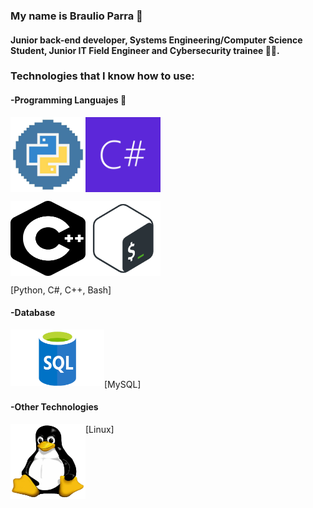 ### My name is Braulio Parra 👋
#### Junior back-end developer, Systems Engineering/Computer Science Student, Junior IT Field Engineer and Cybersecurity trainee 👨‍💻.



### Technologies that I know how to use: 
#### -Programming Languajes 👾
<p><img src='pythonlog.jpg' width='120' height='120' align='left'> </p>
<p><img src='csharp.jpg' width='120' height='120' align='center'> </p>
<p><img src='cpp.png' width='120' height='120' align='left'> </p>
<p><img src='bash.png' width='120' height='120' align='center'> </p>

<p>   [Python, C#, C++, Bash]</p>





#### -Database
<p><img src='sql-logo.png' width='150' height='90' align='left'> <br></p>
<p> <br></p>
<p> <br>   [MySQL] </p>



#### -Other Technologies
<p><img src='Linux_logo.jpg' width='120' height='120' align='left'> </p>

<p> [Linux]</p>

<!---
BR-111/BR-111 is a ✨ special ✨ repository because its `README.md` (this file) appears on your GitHub profile.
You can click the Preview link to take a look at your changes.
--->
